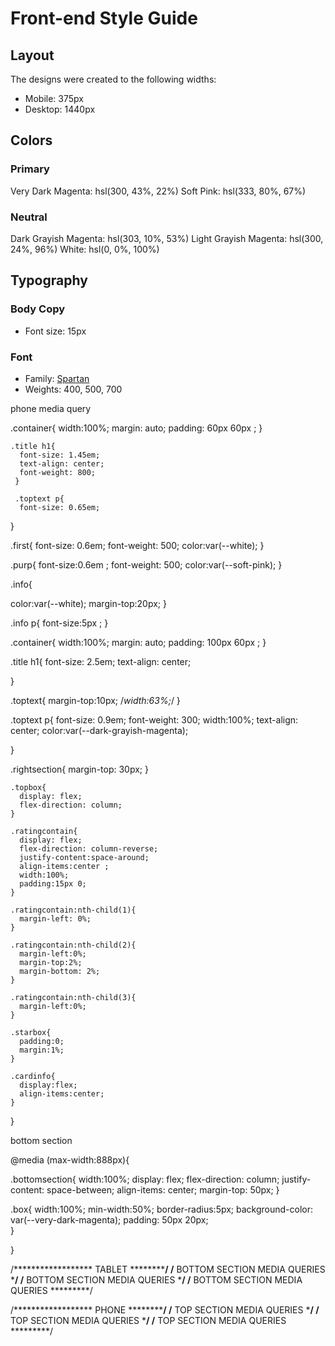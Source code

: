 # Front-end Style Guide

## Layout

The designs were created to the following widths:

- Mobile: 375px
- Desktop: 1440px

## Colors

### Primary

Very Dark Magenta: hsl(300, 43%, 22%)
Soft Pink: hsl(333, 80%, 67%)

### Neutral

Dark Grayish Magenta: hsl(303, 10%, 53%)
Light Grayish Magenta: hsl(300, 24%, 96%)
White: hsl(0, 0%, 100%)

## Typography

### Body Copy

- Font size: 15px

### Font

- Family: [Spartan](https://fonts.google.com/specimen/Spartan)
- Weights: 400, 500, 700


phone media query


.container{
      width:100%;
      margin: auto;
      padding: 60px 60px ;
   }
    
    .title h1{
      font-size: 1.45em;
      text-align: center;
      font-weight: 800;
     }

     .toptext p{
      font-size: 0.65em; 
  }


  .first{
    font-size: 0.6em;
    font-weight: 500;
    color:var(--white);
 }
 
 .purp{
    font-size:0.6em ;
    font-weight: 500;
    color:var(--soft-pink);
 }
 
 .info{
   
   color:var(--white);
   margin-top:20px;
 }
 
 .info p{
   font-size:5px ;
 }








 .container{
    width:100%;
    margin: auto;
    padding: 100px 60px ;
 }

 .title h1{
  font-size: 2.5em;
  text-align: center;

 }

 .toptext{
   margin-top:10px;
   /*width:63%;*/
 }

 .toptext p{
  font-size: 0.9em;
  font-weight: 300;
  width:100%;
  text-align: center;
  color:var(--dark-grayish-magenta);

 }

 .rightsection{
   margin-top: 30px;
 }

      
    .topbox{
      display: flex;
      flex-direction: column;
    }

    .ratingcontain{
      display: flex;
      flex-direction: column-reverse;
      justify-content:space-around;
      align-items:center ;
      width:100%;
      padding:15px 0;
    }

    .ratingcontain:nth-child(1){
      margin-left: 0%;
    }
  
    .ratingcontain:nth-child(2){
      margin-left:0%;
      margin-top:2%;
      margin-bottom: 2%;
    }
  
    .ratingcontain:nth-child(3){
      margin-left:0%;
    }

    .starbox{
      padding:0;
      margin:1%;
    }

    .cardinfo{
      display:flex;
      align-items:center;
    }

      
  }


bottom section


@media (max-width:888px){

  .bottomsection{
    width:100%;
    display: flex;
    flex-direction: column;
    justify-content: space-between;
    align-items: center;
    margin-top: 50px;
  }

  .box{
    width:100%;
    min-width:50%;
    border-radius:5px;
    background-color: var(--very-dark-magenta);
    padding: 50px 20px;  
}


}



/****************** TABLET ****************/
/******** BOTTOM SECTION MEDIA QUERIES *********/
/******** BOTTOM SECTION MEDIA QUERIES *********/
/******** BOTTOM SECTION MEDIA QUERIES *********/



/****************** PHONE ****************/
  /******** TOP SECTION MEDIA QUERIES *********/
  /******** TOP SECTION MEDIA QUERIES *********/
  /******** TOP SECTION MEDIA QUERIES *********/





